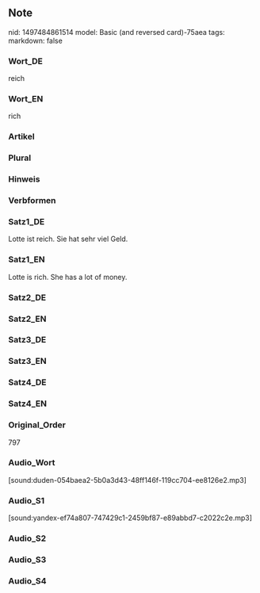 ## Note
nid: 1497484861514
model: Basic (and reversed card)-75aea
tags: 
markdown: false

### Wort_DE
reich

### Wort_EN
rich

### Artikel


### Plural


### Hinweis


### Verbformen


### Satz1_DE
Lotte ist reich. Sie hat sehr viel Geld.

### Satz1_EN
Lotte is rich. She has a lot of money.

### Satz2_DE


### Satz2_EN


### Satz3_DE


### Satz3_EN


### Satz4_DE


### Satz4_EN


### Original_Order
797

### Audio_Wort
[sound:duden-054baea2-5b0a3d43-48ff146f-119cc704-ee8126e2.mp3]

### Audio_S1
[sound:yandex-ef74a807-747429c1-2459bf87-e89abbd7-c2022c2e.mp3]

### Audio_S2


### Audio_S3


### Audio_S4

